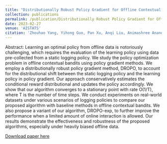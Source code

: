```yaml
---
title: "Distributionally Robust Policy Gradient for Offline Contextual Bandits"
collection: publications
permalink: /publication/Distributionally Robust Policy Gradient for Offline Contextual Bandits
date: 2023-02-27
venue: 'AISTATS'
citation: 'Zhouhao Yang, Yihong Guo, Pan Xu, Anqi Liu, Animashree Anandkumar Proceedings of The 26th International Conference on Artificial Intelligence and Statistics, PMLR 206:6443-6462, 2023.'
---
```

Abstract: Learning an optimal policy from offline data is notoriously challenging, which requires the evaluation of the learning policy using data pre-collected from a static logging policy. We study the policy optimization problem in offline contextual bandits using policy gradient methods. We employ a distributionally robust policy gradient method, DROPO, to account for the distributional shift between the static logging policy and the learning policy in policy gradient. Our approach conservatively estimates the conditional reward distributional and updates the policy accordingly. We show that our algorithm converges to a stationary point with rate O(1/T), where T is the number of time steps. We conduct experiments on real-world datasets under various scenarios of logging policies to compare our proposed algorithm with baseline methods in offline contextual bandits. We also propose a variant of our algorithm, DROPO-exp, to further improve the performance when a limited amount of online interaction is allowed. Our results demonstrate the effectiveness and robustness of the proposed algorithms, especially under heavily biased offline data.

[Download paper here](http://Zhouhao-Yang.github.io/files/yang23f.pdf)


